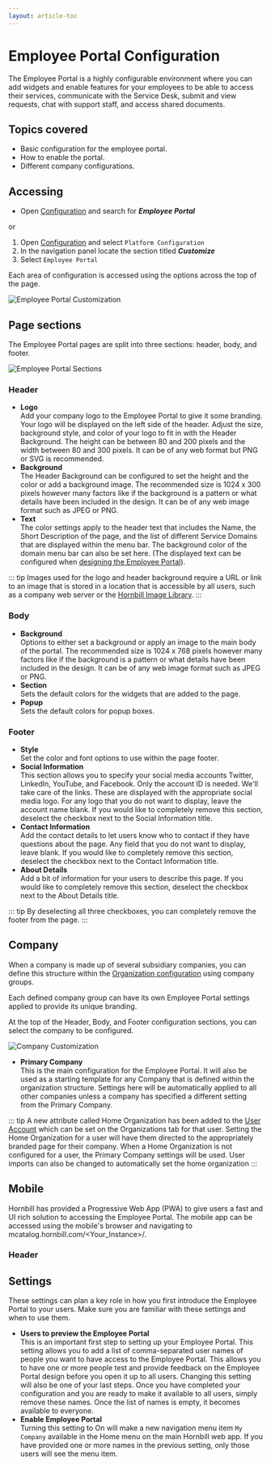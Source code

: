 ```yaml
---
layout: article-toc
---
```

# Employee Portal Configuration
The Employee Portal is a highly configurable environment where you can add widgets and enable features for your employees to be able to access their services, communicate with the Service Desk, submit and view requests, chat with support staff, and access shared documents.

## Topics covered
* Basic configuration for the employee portal.
* How to enable the portal.
* Different company configurations.


## Accessing
* Open [Configuration](/esp-config/getting-started/using-configuration) and search for ***Employee Portal***

or

1. Open [Configuration](/esp-config/getting-started/using-configuration) and select `Platform Configuration`
1. In the navigation panel locate the section titled ***Customize***
1. Select `Employee Portal`

Each area of configuration is accessed using the options across the top of the page.

![Employee Portal Customization](/_books/esp-config/customize/employee-portal/images/customize-options.png)

## Page sections
The Employee Portal pages are split into three sections: header, body, and footer.

![Employee Portal Sections](/_books/esp-config/customize/employee-portal/images/header-body-footer.png)

### Header
* **Logo**<br>Add your company logo to the Employee Portal to give it some branding. Your logo will be displayed on the left side of the header. Adjust the size, background style, and color of your logo to fit in with the Header Background. The height can be between 80 and 200 pixels and the width between 80 and 300 pixels. It can be of any web format but PNG or SVG is recommended.
* **Background**<br>The Header Background can be configured to set the height and the color or add a background image. The recommended size is  1024 x 300 pixels however many factors like if the background is a pattern or what details have been included in the design. It can be of any web image format such as JPEG or PNG.
* **Text**<br>The color settings apply to the header text that includes the Name, the Short Description of the page, and the list of different Service Domains that are displayed within the menu bar. The background color of the domain menu bar can also be set here. (The displayed text can be configured when [designing the Employee Portal](/esp-config/customize/employee-portal/employee-portal-design)).

::: tip
Images used for the logo and header background require a URL or link to an image that is stored in a location that is accessible by all users, such as a company web server or the [Hornbill Image Library](/esp-config/customize/image-library).
:::

### Body
* **Background**<br>Options to either set a background or apply an image to the main body of the portal. The recommended size is 1024 x 768 pixels however many factors like if the background is a pattern or what details have been included in the design. It can be of any web image format such as JPEG or PNG.
* **Section**<br>Sets the default colors for the widgets that are added to the page.
* **Popup**<br>Sets the default colors for popup boxes.

### Footer
* **Style**<br>Set the color and font options to use within the page footer.
* **Social Information**<br>This section allows you to specify your social media accounts Twitter, LinkedIn, YouTube, and Facebook. Only the account ID is needed. We'll take care of the links. These are displayed with the appropriate social media logo. For any logo that you do not want to display, leave the account name blank. If you would like to completely remove this section, deselect the checkbox next to the Social Information title.
* **Contact Information**<br>Add the contact details to let users know who to contact if they have questions about the page. Any field that you do not want to display, leave blank. If you would like to completely remove this section, deselect the checkbox next to the Contact Information title.
* **About Details**<br>Add a bit of information for your users to describe this page. If you would like to completely remove this section, deselect the checkbox next to the About Details title.

::: tip
By deselecting all three checkboxes, you can completely remove the footer from the page.
:::

## Company
When a company is made up of several subsidiary companies, you can define this structure within the [Organization configuration](/esp-config/organizational-data/organization) using company groups. 

Each defined company group can have its own Employee Portal settings applied to provide its unique branding.

At the top of the Header, Body, and Footer configuration sections, you can select the company to be configured.  

![Company Customization](/_books/esp-config/customize/employee-portal/images/company-customization.png)

* **Primary Company**<br>This is the main configuration for the Employee Portal. It will also be used as a starting template for any Company that is defined within the organization structure. Settings here will be automatically applied to all other companies unless a company has specified a different setting from the Primary Company.

::: tip
A new attribute called Home Organization has been added to the [User Account](/esp-config/organizational-data/user-accounts/about-user-accounts) which can be set on the Organizations tab for that user. Setting the Home Organization for a user will have them directed to the appropriately branded page for their company. When a Home Organization is not configured for a user, the Primary Company settings will be used. User imports can also be changed to automatically set the home organization
:::

## Mobile
Hornbill has provided a Progressive Web App (PWA) to give users a fast and UI rich solution to accessing the Employee Portal. The mobile app can be accessed using the mobile's browser and navigating to mcatalog.hornbill.com/<Your_Instance>/. 

### Header

## Settings
These settings can plan a key role in how you first introduce the Employee Portal to your users. Make sure you are familiar with these settings and when to use them.
* **Users to preview the Employee Portal**<br>This is an important first step to setting up your Employee Portal. This setting allows you to add a list of comma-separated user names of people you want to have access to the Employee Portal. This allows you to have one or more people test and provide feedback on the Employee Portal design before you open it up to all users. Changing this setting will also be one of your last steps. Once you have completed your configuration and you are ready to make it available to all users, simply remove these names. Once the list of names is empty, it becomes available to everyone.
* **Enable Employee Portal**<br>Turning this setting to On will make a new navigation menu item `My Company` available in the Home menu on the main Hornbill web app. If you have provided one or more names in the previous setting, only those users will see the menu item.

